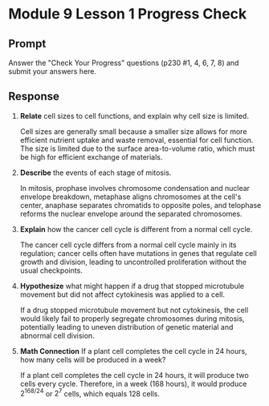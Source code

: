 # Module 9 Lesson 1 Progress Check

## Prompt

Answer the "Check Your Progress" questions (p230 #1, 4, 6, 7, 8) and submit your answers here.

## Response

1. **Relate** cell sizes to cell functions, and explain why cell size is limited.

    Cell sizes are generally small because a smaller size allows for more efficient nutrient uptake and waste removal, essential for cell function. The size is limited due to the surface area-to-volume ratio, which must be high for efficient exchange of materials.

2. **Describe** the events of each stage of mitosis.

    In mitosis, prophase involves chromosome condensation and nuclear envelope breakdown, metaphase aligns chromosomes at the cell's center, anaphase separates chromatids to opposite poles, and telophase reforms the nuclear envelope around the separated chromosomes.

3. **Explain** how the cancer cell cycle is different from a normal cell cycle.

    The cancer cell cycle differs from a normal cell cycle mainly in its regulation; cancer cells often have mutations in genes that regulate cell growth and division, leading to uncontrolled proliferation without the usual checkpoints.

4. **Hypothesize** what might happen if a drug that stopped microtubule movement but did not affect cytokinesis was applied to a cell.

    If a drug stopped microtubule movement but not cytokinesis, the cell would likely fail to properly segregate chromosomes during mitosis, potentially leading to uneven distribution of genetic material and abnormal cell division.

5. **Math Connection** If a plant cell completes the cell cycle in 24 hours, how many cells will be produced in a week?

    If a plant cell completes the cell cycle in 24 hours, it will produce two cells every cycle. Therefore, in a week (168 hours), it would produce $2^{168/24}$ or $2^7$ cells, which equals 128 cells.